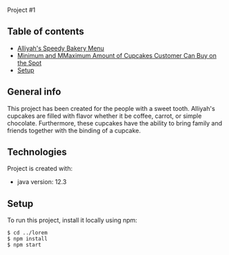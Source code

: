 Project #1
## Table of contents
* [Alliyah's Speedy Bakery Menu](#general-info)
* [Minimum and MMaximum Amount of Cupcakes Customer Can Buy on the Spot](#technologies)
* [Setup](#setup)

## General info
This project has been created for the people with a sweet tooth. Alliyah's cupcakes are filled with flavor whether it be coffee, carrot, or simple chocolate. Furthermore, these cupcakes have the ability to bring family and friends together with the binding of a cupcake. 
	
## Technologies
Project is created with:
* java version: 12.3
	
## Setup
To run this project, install it locally using npm:

```
$ cd ../lorem
$ npm install
$ npm start
```
